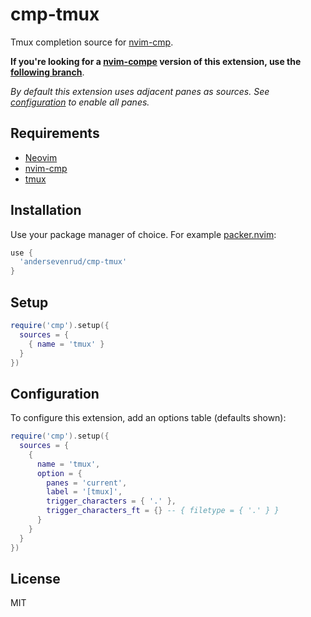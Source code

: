 # cmp-tmux

Tmux completion source for [nvim-cmp](https://github.com/hrsh7th/nvim-cmp).

**If you're looking for a [nvim-compe](https://github.com/hrsh7th/nvim-compe) version of this extension, use the [following branch](https://github.com/andersevenrud/compe-tmux/tree/compe)**.

*By default this extension uses adjacent panes as sources. See [configuration](#configuration)
to enable all panes.*

## Requirements

* [Neovim](https://github.com/neovim/neovim/)
* [nvim-cmp](https://github.com/hrsh7th/nvim-cmp)
* [tmux](https://github.com/tmux/tmux)

## Installation

Use your package manager of choice. For example [packer.nvim](https://github.com/wbthomason/packer.nvim):

```lua
use {
  'andersevenrud/cmp-tmux'
}
```

## Setup

```lua
require('cmp').setup({
  sources = {
    { name = 'tmux' }
  }
})
```

## Configuration

To configure this extension, add an options table (defaults shown):

```lua
require('cmp').setup({
  sources = {
    {
      name = 'tmux',
      option = {
        panes = 'current',
        label = '[tmux]',
        trigger_characters = { '.' },
        trigger_characters_ft = {} -- { filetype = { '.' } }
      }
    }
  }
})
```

## License

MIT
